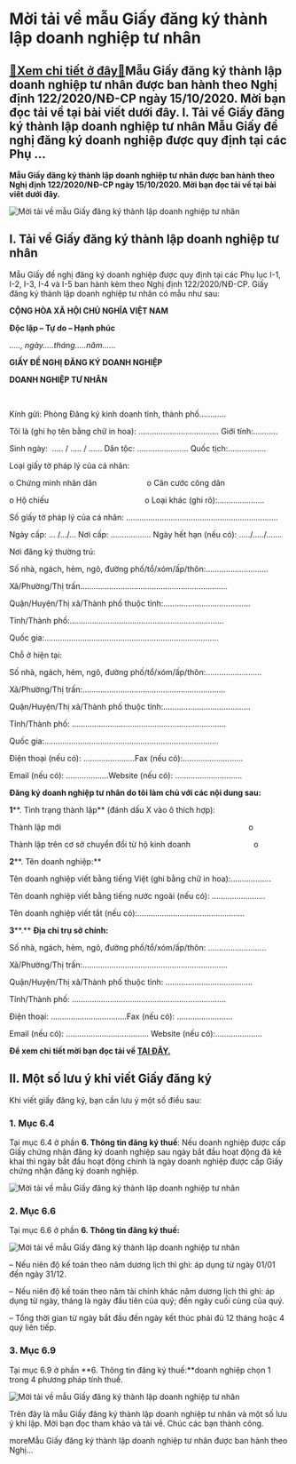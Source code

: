 Mời tải về mẫu Giấy đăng ký thành lập doanh nghiệp tư nhân
==========================================================

[:gift:Xem chi tiết ở đây:gift:](https://hddtvn.com/moi-tai-ve-mau-giay-dang-ky-thanh-lap-doanh-nghiep-tu-nhan/)Mẫu Giấy đăng ký thành lập doanh nghiệp tư nhân được ban hành theo Nghị định 122/2020/NĐ-CP ngày 15/10/2020. Mời bạn đọc tải về tại bài viết dưới đây. I. Tải về Giấy đăng ký thành lập doanh nghiệp tư nhân Mẫu Giấy đề nghị đăng ký doanh nghiệp được quy định tại các Phụ …
------------------------------------------------------------------------------------------------------------------------------------------------------------------------------------------------------------------------------------------------------------------------------

**Mẫu Giấy đăng ký thành lập doanh nghiệp tư nhân được ban hành theo Nghị định 122/2020/NĐ-CP ngày 15/10/2020. Mời bạn đọc tải về tại bài viết dưới đây.**


![Mời tải về mẫu Giấy đăng ký thành lập doanh nghiệp tư nhân](https://hddtvn.com/wp-content/uploads/2021/01/thanh-lap-doanh-nghiep.jpg)


I. Tải về Giấy đăng ký thành lập doanh nghiệp tư nhân
-----------------------------------------------------


Mẫu Giấy đề nghị đăng ký doanh nghiệp được quy định tại các Phụ lục I-1, I-2, I-3, I-4 và I-5 ban hành kèm theo Nghị định 122/2020/NĐ-CP. Giấy đăng ký thành lập doanh nghiệp tư nhân có mẫu như sau:


**CỘNG HÒA XÃ** **HỘI CHỦ NGHĨA VIỆT NAM**


**Độc lập – Tự do – Hạnh phúc**


*….., ngày…..tháng…..năm……*


**GIẤY ĐỀ NGHỊ ĐĂNG KÝ DOANH NGHIỆP**


**DOANH NGHIỆP TƯ NHÂN**


 


Kính gửi: Phòng Đăng ký kinh doanh tỉnh, thành phố…………


Tôi là (ghi họ tên bằng chữ in hoa): ……………………………… Giới tính:………..


Sinh ngày:  ….. / ….. / …… Dân tộc: ………………….. Quốc tịch:……………..


Loại giấy tờ pháp lý của cá nhân:


o Chứng minh nhân dân                       o Căn cước công dân


o Hộ chiếu                                            o Loại khác (ghi rõ):…………………


Số giấy tờ pháp lý của cá nhân: …………………………………………………………..


Ngày cấp: … /…/… Nơi cấp: ……………… Ngày hết hạn (nếu có): …../…../…….


Nơi đăng ký thường trú:


Số nhà, ngách, hẻm, ngõ, đường phố/tổ/xóm/ấp/thôn:……………………….


Xã/Phường/Thị trấn…………………………………………………………


Quận/Huyện/Thị xã/Thành phố thuộc tỉnh:…………………………………


Tỉnh/Thành phố:……………………………………………………………


Quốc gia:……………………………………………………………………


Chỗ ở hiện tại:


Số nhà, ngách, hẻm, ngõ, đường phố/tổ/xóm/ấp/thôn:…………………….


Xã/Phường/Thị trấn:……………………………………………………….


Quận/Huyện/Thị xã/Thành phố thuộc tỉnh:…………………………………


Tỉnh/Thành phố: ……………………………………………………………


Quốc gia:……………………………………………………………………


Điện thoại (nếu có): …………………..Fax (nếu có):………………………


Email (nếu có): ……………….Website (nếu có): …………………………


**Đăng ký doanh nghiệp tư nhân do tôi làm chủ với các nội dung sau:**


**1****. Tình trạng thành lập** (đánh dấu X vào ô thích hợp):


Thành lập mới                                                                                      o


Thành lập trên cơ sở chuyển đổi từ hộ kinh doanh                             o


**2****. Tên doanh nghiệp:**


Tên doanh nghiệp viết bằng tiếng Việt (ghi bằng chữ in hoa):………………


Tên doanh nghiệp viết bằng tiếng nước ngoài (nếu có): ……………………


Tên doanh nghiệp viết tắt (nếu có):…………………………………………


**3****.** **Địa chỉ trụ sở chính:**


Số nhà, ngách, hẻm, ngõ, đường phố/tổ/xóm/ấp/thôn: ……………………..


Xã/Phường/Thị trấn:………………………………………………………..


Quận/Huyện/Thị xã/Thành phố thuộc tỉnh: …………………………………


Tỉnh/Thành phố: ……………………………………………………………


Điện thoại: …………………………….Fax (nếu có): …………………….


Email (nếu có): ………………………………. Website (nếu có):…………………


**Để xem chi tiết mời bạn đọc tải về [TẠI ĐÂY.](https://drive.google.com/file/d/1iEL06l7MDYf1PRCHPxZYkH7eBAjrAWNU/view?usp=sharing)**


II. Một số lưu ý khi viết Giấy đăng ký
--------------------------------------


Khi viết giấy đăng ký, bạn cần lưu ý một số điều sau:


### 1. Mục 6.4


Tại mục 6.4 ở phần **6. Thông tin đăng ký thuế**: Nếu doanh nghiệp được cấp Giấy chứng nhận đăng ký doanh nghiệp sau ngày bắt đầu hoạt động đã kê khai thì ngày bắt đầu hoạt động chính là ngày doanh nghiệp được cấp Giấy chứng nhận đăng ký doanh nghiệp.


![Mời tải về mẫu Giấy đăng ký thành lập doanh nghiệp tư nhân](https://hddtvn.com/wp-content/uploads/2021/01/l10.png "Mời tải về mẫu Giấy đăng ký thành lập doanh nghiệp tư nhân")


### 2. Mục 6.6


Tại mục 6.6 ở phần **6. Thông tin đăng ký thuế:**


![Mời tải về mẫu Giấy đăng ký thành lập doanh nghiệp tư nhân](https://hddtvn.com/wp-content/uploads/2021/01/l11.png "Mời tải về mẫu Giấy đăng ký thành lập doanh nghiệp tư nhân")


– Nếu niên độ kế toán theo năm dương lịch thì ghi: áp dụng từ ngày 01/01 đến ngày 31/12.


– Nếu niên độ kế toán theo năm tài chính khác năm dương lịch thì ghi: áp dụng từ ngày, tháng là ngày đầu tiên của quý; đến ngày cuối cùng của quý.


– Tổng thời gian từ ngày bắt đầu đến ngày kết thúc phải đủ 12 tháng hoặc 4 quý liên tiếp.


### 3. Mục 6.9


Tại mục 6.9 ở phần **6. Thông tin đăng ký thuế:**doanh nghiệp chọn 1 trong 4 phương pháp tính thuế.


![Mời tải về mẫu Giấy đăng ký thành lập doanh nghiệp tư nhân](https://hddtvn.com/wp-content/uploads/2021/01/l12.png "Mời tải về mẫu Giấy đăng ký thành lập doanh nghiệp tư nhân")


Trên đây là mẫu Giấy đăng ký thành lập doanh nghiệp tư nhân và một số lưu ý khi lập. Mời bạn đọc tham khảo và tải về. Chúc các bạn thành công.


moreMẫu Giấy đăng ký thành lập doanh nghiệp tư nhân được ban hành theo Nghị…


